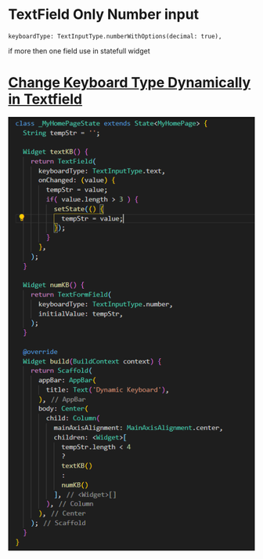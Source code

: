   # TextField Only Number input
  
    keyboardType: TextInputType.numberWithOptions(decimal: true),
  if more then one field use in statefull widget
      
      
  # <a href= 'https://flutterforum.co/t/change-keyboard-type-dynamically-in-textfield/711'> Change Keyboard Type Dynamically in Textfield</a>
   <img src= https://github.com/NomansKO/flutter-notes/blob/main/Images/Change%20Keyboard%20Type%20Dynamically%20.png >
    
